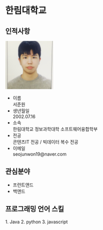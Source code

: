 # 한림대학교

<h2>인적사항</h2>
<img src=face.png width= 150 height= 150>
<ul>
  <li>이름</li>
  서준원
  <li>생년월일</li>
  2002.07.16
  <li>소속</li>
  한림대학교 정보과학대학 소프트웨어융합학부
  <li>전공</li>
  콘텐츠IT 전공 / 빅데이터 복수 전공
  <li>이메일</li>
  seojunwon19@naver.com
</ul>
  
<h2>관심분야</h2>
<ul>
  <li>프런트앤드</li>
  <li>백앤드</li>
</ul>

<h2>프로그래밍 언어 스킬</h2>
1. Java
2. python
3. javascript
  
